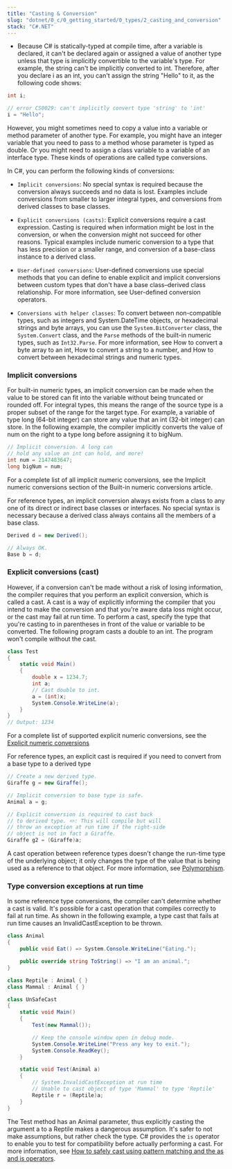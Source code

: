 ```yaml
---
title: "Casting & Conversion"
slug: "dotnet/0_c/0_getting_started/0_types/2_casting_and_conversion"
stack: "C#.NET"
---
```


- Because C# is statically-typed at compile time, after a variable is declared, it can't be declared again or assigned a value of another type unless that type is implicitly convertible to the variable's type. For example, the string can't be implicitly converted to int.
Therefore, after you declare i as an int, you can't assign the string "Hello" to it, as the following code shows:

```csharp
int i;

// error CS0029: can't implicitly convert type 'string' to 'int'
i = "Hello";
```

However, you might sometimes need to copy a value into a variable or method parameter of another type. For example, you might have an integer variable that you need to pass to a method whose parameter is typed as double. Or you might need to assign a class variable to a variable of an interface type. These kinds of operations are called type conversions. 

In C#, you can perform the following kinds of conversions:

- `Implicit conversions`: No special syntax is required because the conversion always succeeds and no data is lost. Examples include conversions from smaller to larger integral types, and conversions from derived classes to base classes.

- `Explicit conversions (casts)`: Explicit conversions require a cast expression. Casting is required when information might be lost in the conversion, or when the conversion might not succeed for other reasons. Typical examples include numeric conversion to a type that has less precision or a smaller range, and conversion of a base-class instance to a derived class.

- `User-defined conversions`: User-defined conversions use special methods that you can define to enable explicit and implicit conversions between custom types that don't have a base class–derived class relationship. For more information, see User-defined conversion operators.

- `Conversions with helper classes`: To convert between non-compatible types, such as integers and System.DateTime objects, or hexadecimal strings and byte arrays, you can use the `System.BitConverter` class, the `System.Convert` class, and the `Parse` methods of the built-in numeric types, such as `Int32.Parse`. For more information, see How to convert a byte array to an int, How to convert a string to a number, and How to convert between hexadecimal strings and numeric types.

### Implicit conversions
For built-in numeric types, an implicit conversion can be made when the value to be stored can fit into the variable without being truncated or rounded off. 
For integral types, this means the range of the source type is a proper subset of the range for the target type. For example, a variable of type long (64-bit integer) can store any value that an int (32-bit integer) can store. In the following example, the compiler implicitly converts the value of num on the right to a type long before assigning it to bigNum.

```csharp
// Implicit conversion. A long can
// hold any value an int can hold, and more!
int num = 2147483647;
long bigNum = num;
```

For a complete list of all implicit numeric conversions, see the Implicit numeric conversions section of the Built-in numeric conversions article.

For reference types, an implicit conversion always exists from a class to any one of its direct or indirect base classes or interfaces. No special syntax is necessary because a derived class always contains all the members of a base class.

```csharp
Derived d = new Derived();

// Always OK.
Base b = d;
```

### Explicit conversions (cast)

However, if a conversion can't be made without a risk of losing information, the compiler requires that you perform an explicit conversion, which is called a cast. A cast is a way of explicitly informing the compiler that you intend to make the conversion and that you're aware data loss might occur, or the cast may fail at run time. To perform a cast, specify the type that you're casting to in parentheses in front of the value or variable to be converted. The following program casts a double to an int. The program won't compile without the cast.

```csharp
class Test
{
    static void Main()
    {
        double x = 1234.7;
        int a;
        // Cast double to int.
        a = (int)x;
        System.Console.WriteLine(a);
    }
}
// Output: 1234
```

For a complete list of supported explicit numeric conversions, see the [Explicit numeric conversions](https://learn.microsoft.com/en-us/dotnet/csharp/language-reference/builtin-types/numeric-conversions#explicit-numeric-conversions) 

For reference types, an explicit cast is required if you need to convert from a base type to a derived type

```csharp
// Create a new derived type.
Giraffe g = new Giraffe();

// Implicit conversion to base type is safe.
Animal a = g;

// Explicit conversion is required to cast back
// to derived type. ✏️: This will compile but will
// throw an exception at run time if the right-side
// object is not in fact a Giraffe.
Giraffe g2 = (Giraffe)a;
```

A cast operation between reference types doesn't change the run-time type of the underlying object; it only changes the type of the value that is being used as a reference to that object. For more information, see [Polymorphism](https://learn.microsoft.com/en-us/dotnet/csharp/fundamentals/object-oriented/polymorphism).

### Type conversion exceptions at run time

In some reference type conversions, the compiler can't determine whether a cast is valid. It's possible for a cast operation that compiles correctly to fail at run time. As shown in the following example, a type cast that fails at run time causes an InvalidCastException to be thrown.

```csharp
class Animal
{
    public void Eat() => System.Console.WriteLine("Eating.");

    public override string ToString() => "I am an animal.";
}

class Reptile : Animal { }
class Mammal : Animal { }

class UnSafeCast
{
    static void Main()
    {
        Test(new Mammal());

        // Keep the console window open in debug mode.
        System.Console.WriteLine("Press any key to exit.");
        System.Console.ReadKey();
    }

    static void Test(Animal a)
    {
        // System.InvalidCastException at run time
        // Unable to cast object of type 'Mammal' to type 'Reptile'
        Reptile r = (Reptile)a;
    }
}
```

The Test method has an Animal parameter, thus explicitly casting the argument a to a Reptile makes a dangerous assumption. It's safer to not make assumptions, but rather check the type. C# provides the `is` operator to enable you to test for compatibility before actually performing a cast. For more information, see [How to safely cast using pattern matching and the as and is operators](https://learn.microsoft.com/en-us/dotnet/csharp/fundamentals/tutorials/safely-cast-using-pattern-matching-is-and-as-operators).